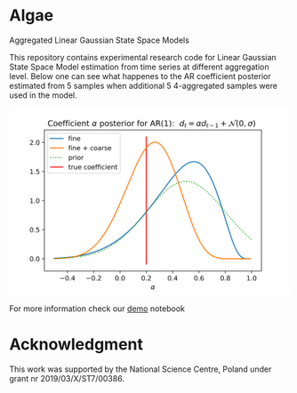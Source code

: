 # Algae
Aggregated Linear Gaussian State Space Models

This repository contains experimental research code for Linear Gaussian State Space Model estimation from time series at different aggregation level.
Below one can see  what happenes to the AR coefficient posterior estimated from 5 samples when additional 5 4-aggregated samples were used in the model.

![Posterior](/rc/posterior_c.svg)

For more information check our [demo](python/Demo.ipynb) notebook

# Acknowledgment

This work was supported by the National Science Centre, Poland under grant nr 2019/03/X/ST7/00386.
